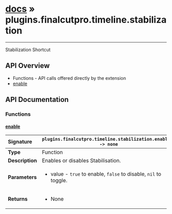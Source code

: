# [docs](index.md) » plugins.finalcutpro.timeline.stabilization
---

Stabilization Shortcut

## API Overview
* Functions - API calls offered directly by the extension
 * [enable](#enable)

## API Documentation

### Functions

#### [enable](#enable)
| <span style="float: left;">**Signature**</span> | <span style="float: left;">`plugins.finalcutpro.timeline.stabilization.enable() -> none` </span>                                                          |
| -----------------------------------------------------|---------------------------------------------------------------------------------------------------------|
| **Type**                                             | Function                                                                                         |
| **Description**                                      | Enables or disables Stabilisation.                                                                                         |
| **Parameters**                                       | <ul><li>value - `true` to enable, `false` to disable, `nil` to toggle.</li></ul> |
| **Returns**                                          | <ul><li>None</li></ul>          |

